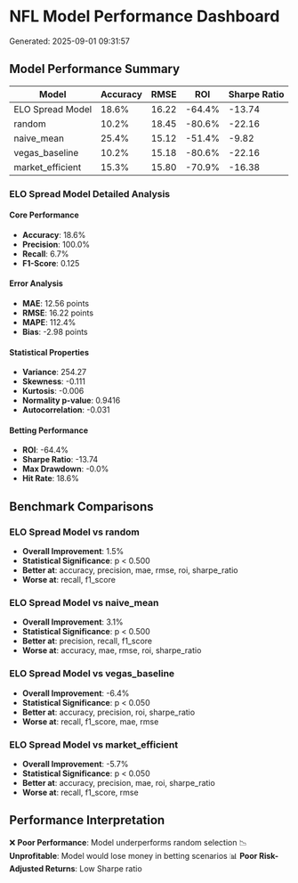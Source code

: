 # NFL Model Performance Dashboard
Generated: 2025-09-01 09:31:57

## Model Performance Summary
| Model | Accuracy | RMSE | ROI | Sharpe Ratio |
|-------|----------|------|-----|--------------|
| ELO Spread Model | 18.6% | 16.22 | -64.4% | -13.74 |
| random | 10.2% | 18.45 | -80.6% | -22.16 |
| naive_mean | 25.4% | 15.12 | -51.4% | -9.82 |
| vegas_baseline | 10.2% | 15.18 | -80.6% | -22.16 |
| market_efficient | 15.3% | 15.80 | -70.9% | -16.38 |

### ELO Spread Model Detailed Analysis

#### Core Performance
- **Accuracy**: 18.6%
- **Precision**: 100.0%
- **Recall**: 6.7%
- **F1-Score**: 0.125

#### Error Analysis
- **MAE**: 12.56 points
- **RMSE**: 16.22 points
- **MAPE**: 112.4%
- **Bias**: -2.98 points

#### Statistical Properties
- **Variance**: 254.27
- **Skewness**: -0.111
- **Kurtosis**: -0.006
- **Normality p-value**: 0.9416
- **Autocorrelation**: -0.031

#### Betting Performance
- **ROI**: -64.4%
- **Sharpe Ratio**: -13.74
- **Max Drawdown**: -0.0%
- **Hit Rate**: 18.6%

## Benchmark Comparisons
### ELO Spread Model vs random
- **Overall Improvement**: 1.5%
- **Statistical Significance**: p < 0.500
- **Better at**: accuracy, precision, mae, rmse, roi, sharpe_ratio
- **Worse at**: recall, f1_score

### ELO Spread Model vs naive_mean
- **Overall Improvement**: 3.1%
- **Statistical Significance**: p < 0.500
- **Better at**: precision, recall, f1_score
- **Worse at**: accuracy, mae, rmse, roi, sharpe_ratio

### ELO Spread Model vs vegas_baseline
- **Overall Improvement**: -6.4%
- **Statistical Significance**: p < 0.050
- **Better at**: accuracy, precision, roi, sharpe_ratio
- **Worse at**: recall, f1_score, mae, rmse

### ELO Spread Model vs market_efficient
- **Overall Improvement**: -5.7%
- **Statistical Significance**: p < 0.050
- **Better at**: accuracy, precision, mae, roi, sharpe_ratio
- **Worse at**: recall, f1_score, rmse

## Performance Interpretation
❌ **Poor Performance**: Model underperforms random selection
📉 **Unprofitable**: Model would lose money in betting scenarios
📊 **Poor Risk-Adjusted Returns**: Low Sharpe ratio